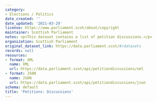 ```yaml
---
category:
- Elections / Politics
date_created: ''
date_updated: '2021-03-29'
license: https://www.parliament.scot/about/copyright
maintainer: Scottish Parliament
notes: <p>This dataset contains a list of petition discussions.</p>
organization: Scottish Parliament
original_dataset_link: https://data.parliament.scot/#/datasets
records: null
resources:
- format: XML
  name: XML
  url: https://data.parliament.scot/api/petitiondiscussions/xml
- format: JSON
  name: JSON
  url: https://data.parliament.scot/api/petitiondiscussions/json
schema: default
title: 'Petitions: Discussions'
---
```


